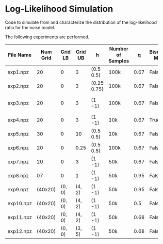 # Log-Likelihood Simulation
Code to simulate from and characterize the distribution of the log-likelihood ratio for the noise model.

The following experiments are performed.

| File Name | Num Grid | Grid LB | Grid UB | h           | Number of Samples | q    | Bisecting Mode | Analytical Solver | Number of CPU | Notes |
| --------- | -------- | ------- | ------- | ------------| ----------------- | ---- | -------------- | ----------------- | ------------- | ----- |
| exp1.npz  | 20       | 0       | 3       | (0.5 0.5)   | 100k              | 0.67 | False          | True              | 12            |       |
| exp2.npz  | 20       | 0       | 3       | (0.25 0.75) | 100k              | 0.67 | False          | False             | 12            |       |
| exp3.npz  | 20       | 0       | 3       | (1 -1)      | 100k              | 0.67 | False          | True              | 12            | INVALID...only valid for true mu=0.       |
| exp4.npz  | 20       | 0       | 3       | (1 -1)      | 10k               | 0.67 | True           | False             | 8             |       |
| exp5.npz  | 30       | 0       | 10      | (0.5 0.5)   | 10k               | 0.67 | False          | False             | 12            |       |
| exp6.npz  | 20       | 0       | 0.25    | (0.5 0.5)   | 100k              | 0.67 | False          | True              | 12            | Saved as exp1_point25.npz      |
| exp7.npz  | 20       | 0       | 3       | (1 -1)      | 50k               | 0.67 | False          | True              | 12            | None  |
| exp8.npz  | 07       | 0       | 1       | (1 -1)      | 50k               | 0.95 | False          | False             | 12            | None  |
| exp9.npz  | (40x20)  | (0, 0)  | (4, 2)  | (1 -1)      | 50k               | 0.95 | False          | True              | 12            | None  |
| exp10.npz | (40x20)  | (0, 0)  | (4, 2)  | (1 -1)      | 50k               | 0.5  | False          | True              | 12            | None  |
| exp11.npz | (40x20)  | (0, 0)  | (4, 2)  | (1 -1)      | 50k               | 0.68 | False          | True              | 12            | None  |
| exp12.npz | (40x20)  | (0, 0)  | (3, 5)  | (1 -1)      | 50k               | 0.68 | False          | True              | 12            | None  |